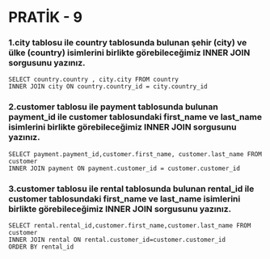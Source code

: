 # PRATİK - 9

### 1.city tablosu ile country tablosunda bulunan şehir (city) ve ülke (country) isimlerini birlikte görebileceğimiz INNER JOIN sorgusunu yazınız.
```
SELECT country.country , city.city FROM country
INNER JOIN city ON country.country_id = city.country_id
```

### 2.customer tablosu ile payment tablosunda bulunan payment_id ile customer tablosundaki first_name ve last_name isimlerini birlikte görebileceğimiz INNER JOIN sorgusunu yazınız.
```
SELECT payment.payment_id,customer.first_name, customer.last_name FROM customer
INNER JOIN payment ON payment.customer_id = customer.customer_id
```

### 3.customer tablosu ile rental tablosunda bulunan rental_id ile customer tablosundaki first_name ve last_name isimlerini birlikte görebileceğimiz INNER JOIN sorgusunu yazınız.
```
SELECT rental.rental_id,customer.first_name,customer.last_name FROM customer
INNER JOIN rental ON rental.customer_id=customer.customer_id
ORDER BY rental_id
```
